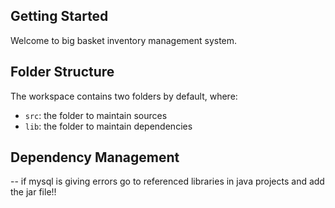 ## Getting Started

Welcome to big basket inventory management system. 

## Folder Structure

The workspace contains two folders by default, where:

- `src`: the folder to maintain sources
- `lib`: the folder to maintain dependencies

## Dependency Management

-- if mysql is giving errors go to referenced libraries in java projects and add the jar file!!

